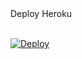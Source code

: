 <summary>Deploy Heroku</summary>
<br>
<p>
<a href="https://heroku.com/deploy?template=https://github.com/Teampir/d-n-1-f">
  <img src="https://www.herokucdn.com/deploy/button.svg" alt="Deploy">
</a>
</p>
